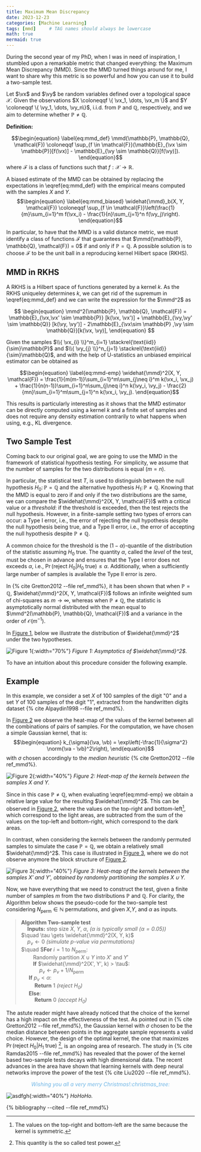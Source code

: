 ```yaml
---
title: Maximum Mean Discrepancy
date: 2023-12-23
categories: [Machine Learning]
tags: [mmd]     # TAG names should always be lowercase
math: true
mermaid: true
---
```


During the second year of my PhD, when I was in need of inspiration, I stumbled upon a remarkable metric that changed everything: the Maximum Mean Discrepancy (MMD).
Since the MMD turned things around for me, I want to share why this metric is so powerful and how you can use it to build a two-sample test.
<div style="display:none">
$
\newcommand{\vect}[1]{\boldsymbol{#1}}
\newcommand{\vx}{\vect{x}}
\newcommand{\vy}{\vect{y}}
\newcommand{\va}{\vect{a}}
\newcommand{\vb}{\vect{b}}
\DeclareMathOperator{\mmd}{MMD}
\newcommand{\coloneqqf}{\mathrel{\vcenter{:}}=}
\newcommand{\norm}[1]{\left\lVert #1 \right\rVert}
\binoppenalty=10000
\relpenalty=10000
$
</div>

Let $\vx$ and $\vy$ be random variables defined over a topological space $\mathcal{X}$. Given the observations $X \coloneqqf \{ \vx_1, \dots, \vx_m \}$ and $Y \coloneqqf \{ \vy_1, \dots, \vy_n\}$, i.i.d. from $\mathbb{P}$ and $\mathbb{Q}$, respectively, and we aim to determine whether $\mathbb{P} \neq \mathbb{Q}$.


**Definition:** 

$$\begin{equation}
    \label{eq:mmd_def}
    \mmd(\mathbb{P}, \mathbb{Q}, \mathcal{F}) \coloneqqf \sup_{f \in \mathcal{F}}(\mathbb{E}_{\vx \sim \mathbb{P}}[f(\vx)] - \mathbb{E}_{\vy \sim \mathbb{Q}}[f(\vy)]).
\end{equation}$$
where $\mathcal{F}$ is a class of functions such that $f:\mathcal{X}\rightarrow \mathbb{R}$.

A biased estimate of the MMD can be obtained by replacing the expectations in \eqref{eq:mmd_def} with the empirical means computed with the samples $X$ and $Y$.
$$\begin{equation}
    \label{eq:mmd_biased}
    \widehat{\mmd}_b(X, Y, \mathcal{F}) \coloneqqf \sup_{f \in \mathcal{F}}\left(\frac{1}{m}\sum_{i=1}^m f(\vx_i) - \frac{1}{n}\sum_{j=1}^n f(\vy_j)\right).
\end{equation}$$

In particular, to have that the MMD is a valid distance metric, we must identify a class of functions $\mathcal{F}$ that guarantees that $\mmd(\mathbb{P}, \mathbb{Q}, \mathcal{F}) = 0$ if and only if $\mathbb{P} = \mathbb{Q}$. 
A possible solution is to choose  $\mathcal{F}$ to be the unit ball in a reproducing kernel Hilbert space (RKHS).


## MMD in RKHS

A RKHS is a Hilbert space of functions generated by a kernel $k$. As the RKHS uniqueley determines $k$, we can get rid of the supremum in \eqref{eq:mmd_def} and we can write the expression for the $\mmd^2$ as

$$
\begin{equation}
\mmd^2(\mathbb{P}, \mathbb{Q}, \mathcal{F}) = \mathbb{E}_{\vx,\vx' \sim \mathbb{P}} [k(\vx, \vx')] +  \mathbb{E}_{\vy,\vy' \sim \mathbb{Q}} [k(\vy, \vy')] - 2\mathbb{E}_{\vx\sim \mathbb{P} ,\vy \sim \mathbb{Q}}[k(\vx, \vy)],
\end{equation}
$$


Given the samples 
$\\{ \vx_{i} \\}^m_{i=1} \stackrel{\text{iid}}{\sim}\mathbb{P}$ and
$\\{ \vy_{j} \\}^n_{j=1} \stackrel{\text{iid}}{\sim}\mathbb{Q}$, and with the help of U-statistics an unbiased empirical estimator can be obtained as 


$$\begin{equation}
    \label{eq:mmd-emp}
    \widehat{\mmd}^2(X, Y, \mathcal{F}) = \frac{1}{m(m-1)}\sum_{i=1}^m\sum_{j\neq i}^m k(\vx_i, \vx_j) + \frac{1}{n(n-1)}\sum_{i=1}^n\sum_{j\neq i}^n k(\vy_i, \vy_j) - \frac{2}{mn}\sum_{i=1}^m\sum_{j=1}^n k(\vx_i, \vy_j).
\end{equation}$$

This results is particularly interesting as it shows that the MMD estimator can be directly computed using a kernel $k$ and a finite set of samples and does not require any density estimation contrarily to what happens when using, e.g., KL divergence.


## Two Sample Test
Coming back to our original goal, we are going to use the MMD in the framework of statistical hypothesis testing.
For simplicity, we assume that the number of samples for the two distributions is equal ($m=n$). 

In particular, the statistical test $T$, is used to distinguish between the null hypothesis $H_0\colon \mathbb{P} = \mathbb{Q}$ and the alternative hypothesis $H_1\colon \mathbb{P} \neq \mathbb{Q}$. Knowing that the MMD is equal to zero if and only if the two distributions are the same, we can compare the $\widehat{\mmd}^2(X, Y, \mathcal{F})$ with a critical value or a *threshold*: if the threshold is exceeded, then the test rejects the null hypothesis. However, in a finite-sample setting two types of errors can occur: a Type I error, i.e., the error of rejecting the null hypothesis despite the null hypothesis being true, and a Type II error, i.e., the error of accepting the null hypothesis despite $\mathbb{P} \neq \mathbb{Q}$.

A common choice for the threshold is the $(1-\alpha)\text{-quantile}$ of the distribution of the statistic assuming $H_0$ true. The quantity $\alpha$, called the *level* of the test, must be chosen in advance and ensures that the Type I error does not exceeds $\alpha$, i.e., $\Pr(\text{reject }H_0\lvert H_0 \text{ true}) \leq \alpha$. Additionally, when a sufficiently large number of samples is available the Type II error is zero.

In {% cite Gretton2012 --file ref_mmd%}, it has been shown that when $\mathbb{P} = \mathbb{Q}$, $\widehat{\mmd}^2(X, Y, \mathcal{F})$ follows
an infinite weighted sum of chi-squares as $m\rightarrow \infty$, whereas when $\mathbb{P} \neq \mathbb{Q}$, the statistic is asymptotically normal distributed with the mean equal to $\mmd^2(\mathbb{P}, \mathbb{Q}, \mathcal{F})$ and a variance in the order of $\mathcal{O}(m^{-1})$.

In [Figure 1](/assets/mmd/asymp_new.png), below we illustrate the distribution of $\widehat{\mmd}^2$ under the two hypotheses.

![Figure 1](/assets/mmd/asymp_new.png){:width="70%"}
_Figure 1: Asymptotics of $\widehat{\mmd}^2$._

To have an intuition about this procedure consider the following example.

## Example
In this example, we consider a set $X$ of $100$ samples of the digit "$0$" and a set $Y$ of $100$ samples of the digit "$1$", extracted from the handwritten digits dataset {% cite Alpaydin1998 --file ref_mmd%}. 

In [Figure 2](/assets/mmd/k_orig_c.png) we observe the heat-map of the values of the kernel between all the combinations of pairs of samples.
For the computation, we have chosen a simple Gaussian kernel, that is:
$$\begin{equation}
    k_{\sigma}(\va, \vb) = \exp\left(-\frac{1}{\sigma^2} \norm{\va - \vb}^2\right),
\end{equation}$$
with $\sigma$ chosen accordingly to the *median heuristic* {% cite Gretton2012 --file ref_mmd%}.

![Figure 2](/assets/mmd/k_orig_c.png){:width="40%"}
_Figure 2: Heat-map of the kernels between the samples $X$ and $Y$._

[^a]: The values on the top-right and bottom-left are the same because the kernel is symmetric.

Since in this case $\mathbb{P} \neq \mathbb{Q}$, when evaluating \eqref{eq:mmd-emp} we obtain a relative large value for the resulting $\widehat{\mmd}^2$. This can be observed in [Figure 2](/assets/mmd/k_orig_c.png), where the values on the top-right and bottom-left[^a], which correspond to the light areas, are subtracted from the sum of the values on the top-left and bottom-right, which correspond to the dark areas.

In contrast, when considering the kernels between the randomly permuted samples to simulate the case $\mathbb{P} = \mathbb{Q}$, we obtain a relatively small $\widehat{\mmd}^2$. This case is illustrated in [Figure 3](/assets/mmd/k_perm_c.png), where we do not observe anymore the block structure of [Figure 2](/assets/mmd/k_orig_c.png).

![Figure 3](/assets/mmd/k_perm_c.png){:width="40%"}
_Figure 3: Heat-map of the kernels between the samples $X'$ and $Y'$, obtained by randomly partitioning the samples $X \cup Y$._


Now, we have everything that we need to construct the test, given a finite number of samples $m$ from the two distributions $\mathbb{P}$ and $\mathbb{Q}$.
For clarity, the Algorithm below shows the pseudo-code for the two-sample test considering $N_{\text{perm}} \in \mathbb{N}$ permutations, and given $X$,$Y$, and $\alpha$ as inputs.

> **Algorithm Two-sample test**  
$\quad$**Inputs:** step size  $X$, $Y$, $\alpha$, *$(\alpha$ is typically small ($\alpha=0.05$))*  
$\quad \tau \gets \widehat{\mmd}^2(X, Y, k)$  
$\quad p_v\gets 0$ *(simulate $p$-value via permutations)*   
$\quad $**For** $i=1$ to $N_{\text{perm}}$:    
$\qquad$Randomly partition $X \cup Y$ into $X'$ and $Y'$  
$\qquad$**If** $\widehat{\mmd}^2(X', Y', k) > \tau$:   
$\qquad\quad p_v \gets p_v + 1/ N_{\text{perm}}$   
$\quad$ **If** $p_v < \alpha$:   
$\qquad$ **Return** 1 *(reject $H_0$)*  
$\quad$ **Else**:   
$\qquad$ **Return** 0 *(accept $H_0$)*  

[^b]: This quantity is the so called test power.

The astute reader might have already noticed that the choice of the kernel has a high impact on the effectiveness of the test. As pointed out in {% cite Gretton2012 --file ref_mmd%}, the Gaussian kernel with $\sigma$ chosen to be the median distance between points in the aggregate sample represents a valid choice. However, the design of the optimal kernel, the one that maximizes $\Pr(\text{reject }H_0\lvert H_1\text{ true})$ [^b], is an ongoing area of research. The study in {% cite Ramdas2015 --file ref_mmd%} has revealed that the power of the kernel based two-sample tests decays with high dimensional data. The recent advances in the area have shown that learning kernels with deep neural networks improve the power of the test {% cite Liu2020 --file ref_mmd%}.


<p style="text-align:center; color:#6EB5E6;"><em>Wishing you all a very merry Christmas!:christmas_tree:</em></p> 


![asdfgh](/assets/mmd/hohoho.jpeg){:width="40%"}
_HoHoHo._

{% bibliography --cited --file ref_mmd%}